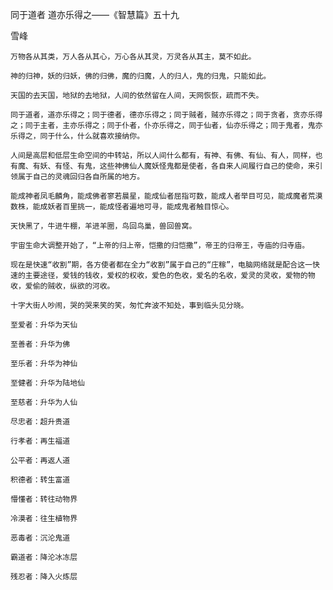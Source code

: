 同于道者 道亦乐得之——《智慧篇》五十九

雪峰


    万物各从其类，万人各从其心，万心各从其灵，万灵各从其主，莫不如此。

    神的归神，妖的归妖，佛的归佛，魔的归魔，人的归人，鬼的归鬼，只能如此。

    天国的去天国，地狱的去地狱，人间的依然留在人间，天网恢恢，疏而不失。

    同于道者，道亦乐得之；同于德者，德亦乐得之；同于贼者，贼亦乐得之；同于贪者，贪亦乐得之；同于主者，主亦乐得之；同于仆者，仆亦乐得之，同于仙者，仙亦乐得之；同于鬼者，鬼亦乐得之，同于什么，什么就喜欢接纳你。

    人间是高层和低层生命空间的中转站，所以人间什么都有，有神、有佛、有仙、有人，同样，也有魔、有妖、有怪、有鬼，这些神佛仙人魔妖怪鬼都是使者，各自来人间履行自己的使命，来引领属于自己的灵魂回归各自所属的地方。

    能成神者凤毛麟角，能成佛者寥若晨星，能成仙者屈指可数，能成人者举目可见，能成魔者荒漠数株，能成妖者百里挑一，能成怪者遍地可寻，能成鬼者触目惊心。

    天快黑了，牛进牛棚，羊进羊圈，鸟回鸟巢，兽回兽窝。

    宇宙生命大调整开始了，“上帝的归上帝，恺撒的归恺撒”，帝王的归帝王，寺庙的归寺庙。

    现在是快速“收割”期，各方使者都在全力“收割”属于自己的“庄稼”，电脑网络就是配合这一快速的主要途径，爱钱的钱收，爱权的权收，爱色的色收，爱名的名收，爱灵的灵收，爱物的物收，爱偷的贼收，纵欲的河收。

    十字大街人吵闹，哭的哭来笑的笑，匆忙奔波不知处，事到临头见分晓。

    至爱者：升华为天仙

    至善者：升华为佛

    至乐者：升华为神仙

    至健者：升华为陆地仙

    至慈者：升华为人仙

    尽忠者：超升贵道

    行孝者：再生福道

    公平者：再返人道

    积德者：转生富道

    懵懂者：转往动物界

    冷漠者：往生植物界

    恶毒者：沉沦鬼道

    霸道者：降沦冰冻层

    残忍者：降入火炼层




